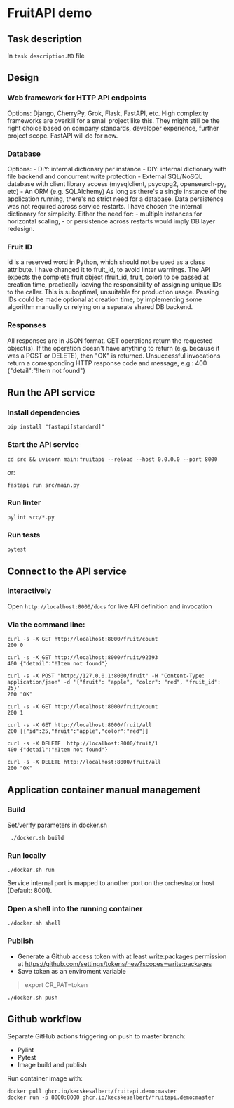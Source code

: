 # FruitAPI demo

## Task description
In `task description.MD` file

## Design
### Web framework for HTTP API endpoints

Options: Django, CherryPy, Grok, Flask, FastAPI, etc.
	High complexity frameworks are overkill for a small project like this. They might still be the right choice based on company standards, developer experience, further project scope.
	FastAPI will do for now.

### Database
Options:
		- DIY: internal dictionary per instance
		- DIY: internal dictionary with file backend and concurrent write protection
		- External SQL/NoSQL database with client library access (mysqlclient, psycopg2, opensearch-py, etc) 
		- An ORM (e.g. SQLAlchemy)
	As long as there's a single instance of the application running, there's no strict need for a database. Data persistence was not required across service restarts. I have chosen the internal dictionary for simplicity.
	Either the need for:
	- multiple instances for horizontal scaling,
	-  or persistence across restarts
	would imply DB layer redesign.

### Fruit ID
id is a reserved word in Python, which should not be used as a class attribute. I have changed it to fruit_id, to avoid linter warnings.
The API expects the complete fruit object (fruit_id, fruit, color) to be passed at creation time, practically leaving the responsibility of assigning unique IDs to the caller. This is suboptimal, unsuitable for production usage. Passing IDs could be made optional at creation time, by implementing some algorithm manually or relying on a separate shared DB backend.

### Responses
All responses are in JSON format.
GET operations return the requested object(s).
If the operation doesn't have anything to return (e.g. because it was a POST or DELETE), then "OK" is returned.
Unsuccessful invocations return a corresponding HTTP response code and message, e.g.: 400 {"detail":"!Item not found"}

## Run the API service

### Install dependencies

    pip install "fastapi[standard]"

### Start the API service

    cd src && uvicorn main:fruitapi --reload --host 0.0.0.0 --port 8000

or:

    fastapi run src/main.py

### Run linter

    pylint src/*.py

### Run tests

    pytest

## Connect to the API service
### Interactively
Open `http://localhost:8000/docs` for live API definition and invocation

### Via the command line:

    curl -s -X GET http://localhost:8000/fruit/count
    200 0

    curl -s -X GET http://localhost:8000/fruit/92393
    400 {"detail":"!Item not found"}

    curl -s -X POST "http://127.0.0.1:8000/fruit" -H "Content-Type: application/json" -d '{"fruit": "apple", "color": "red", "fruit_id": 25}'
    200 "OK"

    curl -s -X GET http://localhost:8000/fruit/count
    200 1

    curl -s -X GET http://localhost:8000/fruit/all
    200 [{"id":25,"fruit":"apple","color":"red"}]

    curl -s -X DELETE  http://localhost:8000/fruit/1
    400 {"detail":"!Item not found"}

    curl -s -X DELETE http://localhost:8000/fruit/all
    200 "OK"

## Application container manual management
### Build
Set/verify parameters in docker.sh

     ./docker.sh build

### Run locally

    ./docker.sh run
Service internal port is mapped to another port on the orchestrator host (Default: 8001).

### Open a shell into the running container

    ./docker.sh shell

### Publish

 - Generate a Github access token with at least write:packages permission at https://github.com/settings/tokens/new?scopes=write:packages
 - Save token as an enviroment variable
> export CR_PAT=token

	./docker.sh push

## Github workflow

Separate GitHub actions triggering on push to master branch:

- Pylint
- Pytest
- Image build and publish

Run container image with:

    docker pull ghcr.io/kecskesalbert/fruitapi.demo:master
	docker run -p 8000:8000 ghcr.io/kecskesalbert/fruitapi.demo:master
